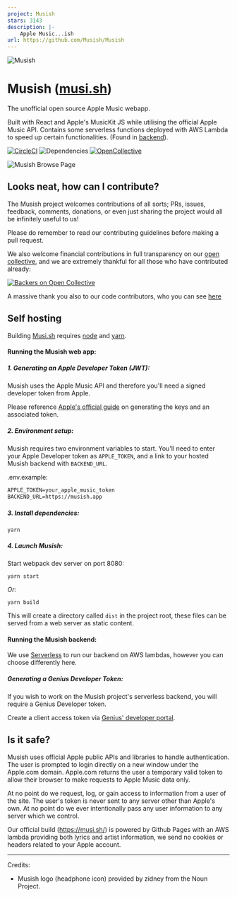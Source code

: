 ```yaml
---
project: Musish
stars: 3143
description: |-
    Apple Music...ish 
url: https://github.com/Musish/Musish
---
```


![Musish](https://i.imgur.com/ROMO267.png)

# Musish ([musi.sh](https://musi.sh/))

The unofficial open source Apple Music webapp.

Built with React and Apple's MusicKit JS while utilising the official Apple Music API.
Contains some serverless functions deployed with AWS Lambda to speed up certain functionalities. (Found in [backend](https://github.com/Musish/Musish/tree/master/src/backend)).

[![CircleCI](https://img.shields.io/circleci/project/github/Musish/Musish/master.svg)](https://circleci.com/gh/Musish/Musish) ![Dependencies](https://img.shields.io/david/musish/musish.svg) [![OpenCollective](https://opencollective.com/musish/backers/badge.svg)](https://opencollective.com/musish)

![Musish Browse Page](https://i.imgur.com/TFJyZnu.png)

## Looks neat, how can I contribute?

The Musish project welcomes contributions of all sorts; PRs, issues, feedback, comments, donations, or even just sharing the project would all be infinitely useful to us!

Please do remember to read our contributing guidelines before making a pull request.

We also welcome financial contributions in full transparency on our [open collective](https://opencollective.com/musish), and we are extremely thankful for all those who have contributed already:

[![Backers on Open Collective](https://opencollective.com/musish/tiers/backer.svg?avatarHeight=36&width=600)](https://opencollective.com/Musish)

A massive thank you also to our code contributors, who you can see [here](https://github.com/Musish/Musish/graphs/contributors)

## Self hosting

Building [Musi.sh](https://musi.sh/) requires [node](https://nodejs.org/en/) and [yarn](https://yarnpkg.com/lang/en/docs/install/).

#### Running the Musish web app:

##### 1. Generating an Apple Developer Token (JWT):

Musish uses the Apple Music API and therefore you'll need a signed developer token from Apple.

Please reference [Apple's official guide](https://developer.apple.com/documentation/applemusicapi/getting_keys_and_creating_tokens) on generating the keys and an associated token.

##### 2. Environment setup:

Musish requires two environment variables to start. You'll need to enter your Apple Developer token as `APPLE_TOKEN`, and a link to your hosted Musish backend with `BACKEND_URL`.

.env.example:

```txt
APPLE_TOKEN=your_apple_music_token
BACKEND_URL=https://musish.app
```

##### 3. Install dependencies:

```shell
yarn
```

##### 4. Launch Musish:

Start webpack dev server on port 8080:

```shell
yarn start
```

_Or:_

```shell
yarn build
```

This will create a directory called `dist` in the project root, these files can be served from a web server as static content.

#### Running the Musish backend:

We use [Serverless](https://serverless.com) to run our backend on AWS lambdas, however you can choose differently here.

##### Generating a Genius Developer Token:

If you wish to work on the Musish project's serverless backend, you will require a Genius Developer token.

Create a client access token via [Genius' developer portal](https://genius.com/developers).

## Is it safe?

Musish uses official Apple public APIs and libraries to handle authentication. The user is prompted to login directly on a new window under the Apple.com domain. Apple.com returns the user a temporary valid token to allow their browser to make requests to Apple Music data only.

At no point do we request, log, or gain access to information from a user of the site. The user's token is never sent to any server other than Apple's own. At no point do we ever intentionally pass any user information to any server which we control.

Our official build (https://musi.sh/) is powered by Github Pages with an AWS lambda providing both lyrics and artist information, we send no cookies or headers related to your Apple account.

---

Credits:

- Musish logo (headphone icon) provided by zidney from the Noun Project.

